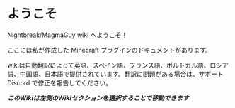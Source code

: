 # ようこそ

Nightbreak/MagmaGuy wiki へようこそ！

ここには私が作成した Minecraft プラグインのドキュメントがあります。

wikiは自動翻訳によって英語、スペイン語、フランス語、ポルトガル語、ロシア語、中国語、日本語で提供されています。翻訳に問題がある場合は、サポート Discord で修正を報告してください。

***このWikiは左側のWikiセクションを選択することで移動できます***